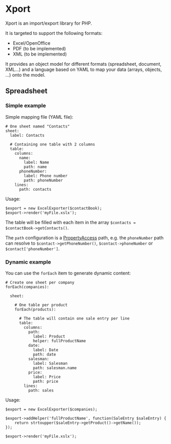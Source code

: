 # Xport

Xport is an import/export library for PHP.

It is targeted to support the following formats:

- Excel/OpenOffice
- PDF (to be implemented)
- XML (to be implemented)

It provides an object model for different formats (spreadsheet, document, XML…) and a language based on YAML to map your data (arrays, objects, …) onto the model.

## Spreadsheet

### Simple example

Simple mapping file (YAML file):

    # One sheet named "Contacts"
    sheet:
      label: Contacts

      # Containing one table with 2 columns
      table:
        columns:
          name:
            label: Name
            path: name
          phoneNumber:
            label: Phone number
            path: phoneNumber
        lines:
          path: contacts

Usage:

    $export = new ExcelExporter($contactBook);
    $export->render('myFile.xslx');

The table will be filled with each item in the array `$contacts = $contactBook->getContacts()`.

The `path` configuration is a [PropertyAccess](http://symfony.com/doc/master/components/property_access/index.html) path, e.g. the `phoneNumber` path can resolve to `$contact->getPhoneNumber()`, `$contact->phoneNumber` or `$contact['phoneNumber']`.

### Dynamic example

You can use the `forEach` item to generate dynamic content:

    # Create one sheet per company
    forEach(companies):

      sheet:

        # One table per product
        forEach(products):

          # The table will contain one sale entry per line
          table:
            columns:
              path:
                label: Product
                helper: fullProductName
              date:
                label: Date
                path: date
              salesman:
                label: Salesman
                path: salesman.name
              price:
                label: Price
                path: price
            lines:
              path: sales

Usage:

    $export = new ExcelExporter($companies);

    $export->addHelper('fullProductName', function(SaleEntry $saleEntry) {
        return strtoupper($saleEntry->getProduct()->getName());
    });

    $export->render('myFile.xslx');
